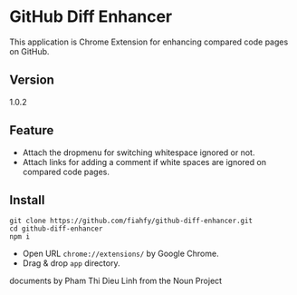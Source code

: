 GitHub Diff Enhancer
===========

This application is Chrome Extension for enhancing compared code pages on GitHub.

Version
-----
1.0.2

Feature
-----
* Attach the dropmenu for switching whitespace ignored or not.
* Attach links for adding a comment if white spaces are ignored on compared code pages.

Install
-----
```
git clone https://github.com/fiahfy/github-diff-enhancer.git
cd github-diff-enhancer
npm i
```
* Open URL `chrome://extensions/` by Google Chrome.
* Drag & drop `app` directory.

documents by Pham Thi Dieu Linh from the Noun Project
